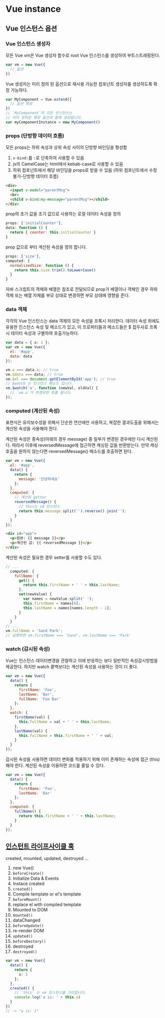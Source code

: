 # Vue instance

## Vue 인스턴스 옵션

### Vue 인스턴스 생성자

모든 Vue vm은 Vue 생성자 함수로 root Vue 인스턴스를 생성하여 부트스트래핑된다.

```js
var vm = new Vue({
  // 옵션
})
```

Vue 생성자는 미리 정의 된 옵션으로 재사용 가능한 컴포넌트 생성자를 생성하도록 확장 가능하다.

```js
var MyComponent = Vue.extend({
  // 옵션 확장
})
// `MyComponent`의 모든 인스턴스는
// 미리 정의된 확장 옵션과 함께 생성됩니다.
var myComponentInstance = new MyComponent()
```

### props (단방향 데이터 흐름)

모든 props는 하위 속성과 상위 속성 사이의 단방향 바인딩을 형성함

1. `v-bind:`를 `:`로 단축하여 사용할 수 있음
2. js의 CamelCase는 html에서 kebab-case로 사용할 수 있음
3. 하위 컴포넌트에서 해당 바인딩을 props로 받을 수 있음 (하위 컴포넌트에서 수정불가-단방향 데이터 흐름)

```html
<div>
  <input v-model="parentMsg">
  <br>
  <child v-bind:my-message="parentMsg"></child>
</div>
```

prop의 초기 값을 초기 값으로 사용하는 로컬 데이터 속성을 정의

```js
props: ['initialCounter'],
data: function () {
  return { counter: this.initialCounter }
}
```

prop 값으로 부터 계산된 속성을 정의 합니다.

```js
props: ['size'],
computed: {
  normalizedSize: function () {
    return this.size.trim().toLowerCase()
  }
}
```

자바 스크립트의 객체와 배열은 참조로 전달되므로 prop가 배열이나 객체인 경우
하위 객체 또는 배열 자체를 부모 상태로 변경하면 부모 상태에 영향을 준다.

### data 객체

각각의 Vue 인스턴스는 data 객체의 모든 속성을 프록시 처리한다.
데이터 속성 외에도 유용한 인스턴스 속성 및 메소드가 있고, 이 프로퍼티들과 메소드들은 $ 접두사로 프록시 데이터 속성과 구별하여 호출가능하다.

```js
var data = { a: 1 };
var vm = new Vue({
  el: '#app',
  data: data
});

vm.a === data.a; // true
vm.$data === data; // true
vm.$el === document.getElementById('app'); // true
// $watch 는 인스턴스 메소드 입니다.
vm.$watch('a', function (newVal, oldVal) {
  // `vm.a`가 변경되면 호출 됩니다.
});
```

### computed (계산된 속성)

표현식은 유지보수성을 위해서 단순한 연산에만 사용하고, 복잡한 결과도출을 위해서는 계산된 속성을 사용해야 한다.

계산된 속성은 종속성(아래의 경우 message) 중 일부가 변경된 경우에만 다시 계산된다.
따라서 이후에 reversedMessage에 접근하면 캐싱된 값을 반환받는다. 만약 캐싱호출을 원하지 않는다면 reversedMessage() 메소드를 호출하면 된다.

```js
var vm = new Vue({
  el: '#app',
  data() {
    return {
      message: '안녕하세요'
    };
  },
  computed: {
    // 계산된 getter
    reversedMessage() {
      // this는 vm 인스턴스
      return this.message.split('').reverse().join('');
    }
  }
});
```

```html
<div id="app">
  <p>원본: {{ message }}</p>
  <p>계산된 값: {{ reversedMessage }}</p>
</div>
```

계산된 속성은 필요한 경우 setter를 사용할 수도 있다.

```js
// ...
  computed: {
    fullName: {
      get() {
        return this.firstName + ' ' + this.lastName;
      },
      set(newValue) {
        var names = newValue.split(' ');
        this.firstName = names[0];
        this.lastName = names[names.length - 1];
      }
    }
  }
// ...
vm.fullName = 'Sand Park';
// 실행하면 vm.firstName === 'Sand', vm.lastName === 'Park'
```

### watch (감시된 속성)

Vue는 인스턴스 데이터변경을 관찰하고 이에 반응하는 보다 일반적인 속성감시방법을 제공한다.
하지만 watch 콜백보다는 계산된 속성을 사용하는 것이 더 좋다.

```js
var vm = new Vue({
  data() {
    return {
      firstName: 'Foo',
      lastName: 'Bar',
      fullName: 'Foo Bar'
    };
  },
  watch: {
    firstName(val) {
      this.fullName = val + ' ' + this.lastName;
    },
    lastName(val) {
      this.fullName = this.firstName + ' ' + val;
    }
  }
});
```

감시된 속성을 사용하면 데이터 변화를 적용하기 위해 이미 존재하는 속성에 접근 (this) 해야 한다. 계산된 속성을 이용하면 코드를 줄일 수 있다.

```js
var vm = new Vue({
  data() {
    return {
      firstName: 'Foo',
      lastName: 'Bar'
    };
  },
  computed: {
    fullName() {
      return this.firstName + ' ' + this.lastName;
    }
  }
});
```

## [인스턴트 라이프사이클 훅](https://kr.vuejs.org/v2/guide/instance.html#%EB%9D%BC%EC%9D%B4%ED%94%84%EC%82%AC%EC%9D%B4%ED%81%B4-%EB%8B%A4%EC%9D%B4%EC%96%B4%EA%B7%B8%EB%9E%A8)

created, mounted, updated, destroyed ...

1. new Vue()
1. `beforeCreate()`
1. Initialize Data & Events
1. Instace created
1. `created()`
1. Compile template or el's template
1. `beforeMount()`
1. replace el with compiled template
1. Mounted to DOM
1. `mounted()`
1. dataChanged
1. `beforeUpdate()`
1. re-render DOM
1. `updated()`
1. `beforeDestory()`
1. destroyed
1. `destroyed()`

```js
var vm = new Vue({
  data() {
    return {
      a: 1
    };
  },
  created() {
    // `this` 는 vm 인스턴스를 가리킵니다.
    console.log('a is: ' + this.a)
  }
})
// -> "a is: 1"
```

